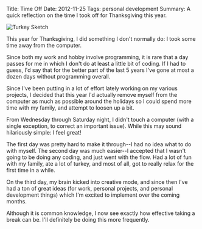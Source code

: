 Title: Time Off
Date: 2012-11-25
Tags: personal development
Summary:
    A quick reflection on the time I took off for Thanksgiving this year.


![Turkey Sketch][]


This year for Thanksgiving, I did something I don't normally do: I took some
time away from the computer.

Since both my work and hobby involve programming, it is rare that a day passes
for me in which I don't do at least a little bit of coding.  If I had to guess,
I'd say that for the better part of the last 5 years I've gone at most a dozen
days without programming overall.

Since I've been putting in a lot of effort lately working on my various
projects, I decided that this year I'd actually remove myself from the computer
as much as possible around the holidays so I could spend more time with my
family, and attempt to loosen up a bit.

From Wednesday through Saturday night, I didn't touch a computer (with a single
exception, to correct an important issue).  While this may sound hilariously
simple: I feel great!

The first day was pretty hard to make it through--I had no idea what to do with
myself.  The second day was much easier--I accepted that I wasn't going to be
doing any coding, and just went with the flow.  Had a lot of fun with my
family, ate a lot of turkey, and most of all, got to really relax for the first
time in a while.

On the third day, my brain kicked into creative mode, and since then I've had a
ton of great ideas (for work, personal projects, and personal development
things) which I'm excited to implement over the coming months.

Although it is common knowledge, I now see exactly how effective taking a break
can be.  I'll definitely be doing this more frequently.


  [Turkey Sketch]: {filename}/images/2012/turkey-sketch.png "Turkey Sketch"

